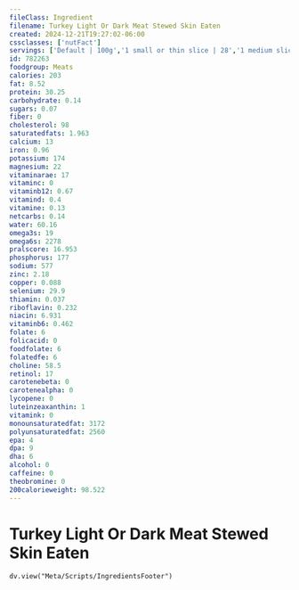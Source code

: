 ```yaml
---
fileClass: Ingredient
filename: Turkey Light Or Dark Meat Stewed Skin Eaten
created: 2024-12-21T19:27:02-06:00
cssclasses: ['nutFact']
servings: ['Default | 100g','1 small or thin slice | 28','1 medium slice | 57','1 large or thick slice | 85','1 cup, diced, cooked | 135','1 oz, boneless, cooked | 28']
id: 782263
foodgroup: Meats
calories: 203
fat: 8.52
protein: 30.25
carbohydrate: 0.14
sugars: 0.07
fiber: 0
cholesterol: 98
saturatedfats: 1.963
calcium: 13
iron: 0.96
potassium: 174
magnesium: 22
vitaminarae: 17
vitaminc: 0
vitaminb12: 0.67
vitamind: 0.4
vitamine: 0.13
netcarbs: 0.14
water: 60.16
omega3s: 19
omega6s: 2278
pralscore: 16.953
phosphorus: 177
sodium: 577
zinc: 2.18
copper: 0.088
selenium: 29.9
thiamin: 0.037
riboflavin: 0.232
niacin: 6.931
vitaminb6: 0.462
folate: 6
folicacid: 0
foodfolate: 6
folatedfe: 6
choline: 58.5
retinol: 17
carotenebeta: 0
carotenealpha: 0
lycopene: 0
luteinzeaxanthin: 1
vitamink: 0
monounsaturatedfat: 3172
polyunsaturatedfat: 2560
epa: 4
dpa: 9
dha: 6
alcohol: 0
caffeine: 0
theobromine: 0
200calorieweight: 98.522
---
```


# Turkey Light Or Dark Meat Stewed Skin Eaten

```dataviewjs
dv.view("Meta/Scripts/IngredientsFooter")
```